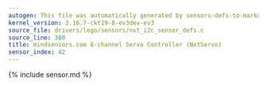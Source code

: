 ```yaml
---
autogen: This file was automatically generated by sensors-defs-to-markdown.py
kernel_version: 3.16.7-ckt19-8-ev3dev-ev3
source_file: drivers/lego/sensors/nxt_i2c_sensor_defs.c
source_line: 300
title: mindsensors.com 8-channel Servo Controller (NxtServo)
sensor_index: 42
---
```


{% include sensor.md %}
